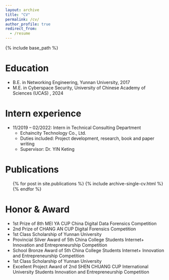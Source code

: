 ```yaml
---
layout: archive
title: "CV"
permalink: /cv/
author_profile: true
redirect_from:
  - /resume
---
```


{% include base_path %}

Education
======
* B.E. in Networking Engineering, Yunnan University, 2017
* M.E. in Cyberspace Security, University of Chinese Academy of Sciences (UCAS) , 2024

Intern experience
======
* 11/2019 – 02/2022: Intern in Technical Consulting Department
  * Echaincity Technology Co., Ltd. 
  * Duties included: Project development, research, book and paper writing
  * Supervisor: Dr. YIN Keting

Publications
======
  <ul>{% for post in site.publications %}
    {% include archive-single-cv.html %}
  {% endfor %}</ul>
  
  
Honor & Award
======
* 1st Prize of 8th MEI YA CUP China Digital Data Forensics Competition
* 2nd Prize of CHANG AN CUP Digital Forensics Competition 
* 1st Class Scholarship of Yunnan University
* Provincial Silver Award of 5th China College Students Internet+ Innovation and Entrepreneurship Competition
* School Bronze Award of 5th China College Students Internet+ Innovation and Entrepreneurship Competition
* 1st Class Scholarship of Yunnan University
* Excellent Project Award of 2nd SHEN CHUANG CUP International University Students Innovation and Entrepreneurship Competition
